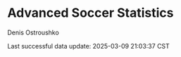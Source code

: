 # Advanced Soccer Statistics
Denis Ostroushko

<!-- gfm -->

Last successful data update: 2025-03-09 21:03:37 CST
